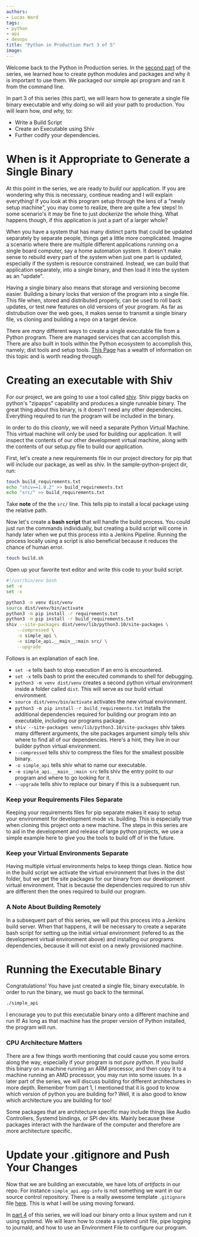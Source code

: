 ```yaml
---
authors:
- Lucas Ward
tags:
- python
- api
- devops
title: "Python in Production Part 3 of 5"
image: 
---
```


Welcome back to the Python in Production series.  In the [second part](https://templinkplaceholder) of the series, we learned how to create python modules and packages and why it is important to use them.  We packaged our simple api program and ran it from the command line.

In part 3 of this series (this part), we will learn how to generate a single file binary executable and why doing so will aid your path to production.  You will learn how, *and why,* to:
* Write a Build Script
* Create an Executable using Shiv
* Further codify your dependencies.

# When is it Appropriate to Generate a Single Binary

At this point in the series, we are ready to *build* our application.  If you are wondering why this is necessary, continue reading and I will explain everything!  If you look at this program setup through the lens of a "newly setup machine", you may come to realize, there are quite a few steps!  In some scenario's it may be fine to just *dockerize* the whole thing.  What happens though, if this application is just a part of a larger whole?  

When you have a system that has many distinct parts that could be updated separately by separate people, things get a little more complicated.  Imagine a scenario where there are multiple different applications running on a single board computer, say a home automation system.  It doesn't make sense to rebuild every part of the system when just one part is updated, especially if the system is resource constrained.  Instead, we can build that application separately, into a single binary, and then load it into the system as an "update".

Having a single binary also means that storage and versioning become easier.  Building a binary locks that version of the program into a single file.  This file when, stored and distributed properly, can be used to roll back updates, or test new features on old versions of your program.  As far as distrubution over the web goes, it makes sense to transmit a single binary file, vs cloning and building a repo on a target device.

There are *many* different ways to create a single executable file from a Python program.  There are managed services that can accomplish this.  There are also built in tools within the Python ecosystem to accomplish this, namely; dist tools and setup tools.  [This Page](https://setuptools.pypa.io/en/latest/setuptools.html) has a wealth of information on this topic and is worth reading through.

# Creating an executable with Shiv

For our project, we are going to use a tool called [shiv](https://shiv.readthedocs.io/en/latest/).  Shiv piggy backs on python's "zipapps" capability and produces a single runnable binary.  The great thing about this binary, is it doesn't need any other dependencies.  Everything required to run the program will be included in the binary.  

In order to do this *cleanly*, we will need a separate Python Virtual Machine.  This virtual machine will only be used for building our application.  It will inspect the contents of our other development virtual machine, along with the contents of our setup.py file to build our application.

First, let's create a new requirements file in our project directory for pip that will include our package, as well as shiv.  In the sample-python-project dir, run:
```bash
touch build_requirements.txt
echo "shiv==1.0.2" >> build_requirements.txt
echo "src/" >> build_requirements.txt
```

Take **note** of the the `src/` line.  This tells pip to install a local package using the relative path.

Now let's create a **bash script** that will handle the build process.  You could just run the commands individually, but creating a build script will come in handy later when we put this process into a Jenkins Pipeline.  Running the process locally using a script is also beneficial because it reduces the chance of human error.
```bash
touch build.sh
```

Open up your favorite text editor and write this code to your build script.
```bash
#!/usr/bin/env bash
set -e
set -x

python3 -m venv dist/venv
source dist/venv/bin/activate
python3 -m pip install -r requirements.txt
python3 -m pip install -r build_requirements.txt
shiv --site-packages dist/venv/lib/python3.10/site-packages \
	--compressed \
	-o simple_api \
	-e simple_api.__main__:main src/ \
	--upgrade
```
Follows is an explanation of each line.
* `set -e` tells bash to stop execution if an erro is encountered.
* `set -x` tells bash to print the executed commands to shell for debugging.
* `python3 -m venv dist/venv` creates a second python virtual environment inside a folder called `dist`.  This will serve as our build virtual environment.
* `source dist/venv/bin/activate` activates the new virtual environment.
* `python3 -m pip install -r build_requirements.txt` installs the additional dependencies required for building our program into an executable, including our programs package.
* `shiv --site-packages venv/lib/python3.10/site-packages` shiv takes many different arguments, the site packages argument simply tells shiv where to find all of our dependencies.  Here's a hint, they live in our builder python virtual environment.
* `--compressed` tells shiv to compress the files for the smallest possible binary.
* `-o simple_api` tells shiv what to name our executable.
* `-e simple_api.__main__:main src` tells shiv the entry point to our program and where to go looking for it.
* `--upgrade` tells shiv to replace our binary if this is a subsequent run.

### Keep your Requirements Files Separate

Keeping your requirements files for pip separate makes it easy to setup your environment for development mode vs. building.  This is especially true when cloning this project onto a new machine.  The steps in this series are to aid in the development and release of large python projects, we use a simple example here to give you the tools to build off of in the future.  

### Keep your Virtual Environments Separate

Having multiple virtual environments helps to keep things clean.  Notice how in the build script we activate the virtual environment that lives in the dist folder, but we get the site packages for our binary from our development virtual environment.  That is because the dependencies required to run shiv are different then the ones required to build our program.

### A Note About Building Remotely

In a subsequent part of this series, we will put this process into a Jenkins build server.  When that happens, it will be necessary to create a separate bash script for setting up the initial virtual environment (refered to as the development virtual environment above) and installing our programs dependencies, because it will not exist on a newly provisioned machine.

# Running the Executable Binary

Congratulations! You have just created a single file, binary executable.  In order to run the binary, we must go back to the terminal.
```bash
./simple_api
```
I encourage you to put this executable binary onto a different machine and run it!  As long as that machine has the proper version of Python installed, the program will run.  

### CPU Architecture Matters

There are a few things worth mentioning that could cause you some errors along the way, especially if your program is not *pure python*.  If you build this binary on a machine running an ARM processor, and then copy it to a machine running an AMD processor, you may run into some issues.  In a later part of the series, we will discuss building for different architectures in more depth.  Remember from part 1, I mentioned that it is good to know which version of python you are building for?  Well, it is also good to know which architecture you are building for too!  

Some packages that are architecture specific may include things like Audio Controllers, Systemd bindings, or SPI dev kits.  Mainly because these packages interact with the hardware of the computer and therefore are more architecture specific.

# Update your .gitignore and  Push Your Changes

Now that we are building an executable, we have lots of *artifacts* in our repo.  For instance `simple_api.egg-info` is not something we want in our source control repository.  There is a really awesome template `.gitignore` file [here](https://github.com/github/gitignore/blob/main/Python.gitignore).  This is what I will be using moving forward.

In [part 4](https://temporarylink) of this series, we will load our binary onto a linux system and run it using systemd.  We will learn how to create a systemd unit file, pipe logging to journald, and how to use an Environment File to configure our program.